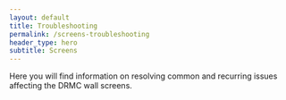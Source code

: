 ```yaml
---
layout: default
title: Troubleshooting
permalink: /screens-troubleshooting
header_type: hero
subtitle: Screens
---
```


Here you will find information on resolving common and recurring issues affecting the DRMC wall screens.